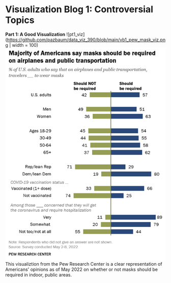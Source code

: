 # Visualization Blog 1: Controversial Topics
**Part 1: A Good Visualization**
![pt1_viz](https://github.com/pazbaum/data_viz_390/blob/main/vb1_pew_mask_viz.png | width = 100)
<img src="https://github.com/pazbaum/data_viz_390/blob/main/vb1_pew_mask_viz.png">
This visualiztion from the Pew Research Center is a clear representation of Americans' opinions as of May 2022 on whether or not masks should be required in indoor, public areas.
